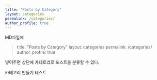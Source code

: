 ```yaml
---
title: "Posts by Category"
layout: categories
permalink: /categories/
author_profile: true
---
```



MD파일에 

> title: "Posts by Category"
> layout: categories
> permalink: /categories/
> author_profile: true

넣어주면 상단에 카테로리로 포스트을 분류할 수 있다.

카테고리 만들기 테스트
